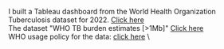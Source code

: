 I built a Tableau dashboard from the World Health Organization Tuberculosis dataset for 2022. [Click here](https://public.tableau.com/app/profile/peter.thibodeau/viz/WorldHealthOrganizationTuberculosis2022/Dashboard) \
The dataset "WHO TB burden estimates [>1Mb]" [Click here](https://www.who.int/teams/global-tuberculosis-programme/data) \
WHO usage policy for the data: [click here](https://www.who.int/about/policies/publishing/data-policy) \

